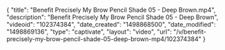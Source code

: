 {
    "title": "Benefit Precisely My Brow Pencil Shade 05 - Deep Brown.mp4",
    "description": "Benefit Precisely My Brow Pencil Shade 05 - Deep Brown",
    "videoid": "102374384",
    "date_created": "1498868500",
    "date_modified": "1498869136",
    "type": "captivate",
    "layout": "video",
    "url": "\/v\/benefit-precisely-my-brow-pencil-shade-05-deep-brown-mp4\/102374384"
}